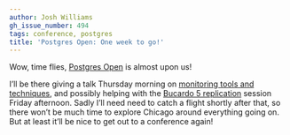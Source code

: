 ```yaml
---
author: Josh Williams
gh_issue_number: 494
tags: conference, postgres
title: 'Postgres Open: One week to go!'
---
```




Wow, time flies, [Postgres Open](https://web.archive.org/web/20110927094014/http://www.postgresopen.org/2011/home/) is almost upon us!

I’ll be there giving a talk Thursday morning on [monitoring tools and techniques](https://web.archive.org/web/20111129050654/http://postgresopen.org/2011/schedule/presentations/60/), and possibly helping with the [Bucardo 5 replication](https://web.archive.org/web/20111129045834/http://postgresopen.org/2011/schedule/presentations/55/) session Friday afternoon. Sadly I’ll need need to catch a flight shortly after that, so there won’t be much time to explore Chicago around everything going on. But at least it’ll be nice to get out to a conference again!


